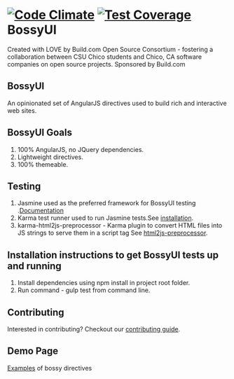 [![Code Climate](https://codeclimate.com/github/buildcom/BossyUI/badges/gpa.svg)](https://codeclimate.com/github/buildcom/BossyUI)
[![Test Coverage](https://codeclimate.com/github/buildcom/BossyUI/badges/coverage.svg)](https://codeclimate.com/github/buildcom/BossyUI)
BossyUI
=======

Created with LOVE by Build.com Open Source Consortium - fostering a collaboration between CSU Chico students and Chico, CA software companies on open source projects.  Sponsored by Build.com

## BossyUI

An opinionated set of AngularJS directives used to build rich and interactive web sites.  

## BossyUI Goals
1. 100% AngularJS, no JQuery dependencies.
2. Lightweight directives.
3. 100% themeable.

##  Testing

1. Jasmine used as the preferred framework for BossyUI testing .[Documentation](http://jasmine.github.io/)
2. Karma test runner used to run Jasmine tests.See [installation](http://karma-runner.github.io/0.12/intro/installation.html).
3. karma-html2js-preprocessor - Karma plugin to convert HTML files into JS strings to serve them in a script tag
   See [html2js-preprocessor](https://github.com/karma-runner/karma-ng-html2js-preprocessor).


## Installation instructions to get BossyUI tests up and running

1. Install dependencies using npm install in project root folder.
2. Run command - gulp test from command line.

## Contributing

Interested in contributing? Checkout our [contributing guide](/CONTRIBUTING.md).

## Demo Page

[Examples](http://bossy-ui-demo.herokuapp.com) of bossy directives 